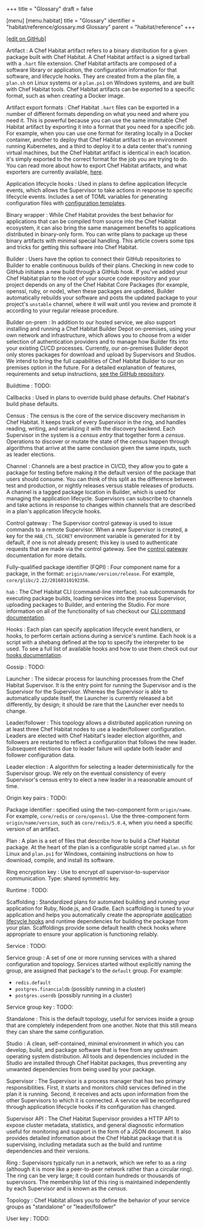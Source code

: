 +++
title = "Glossary"
draft = false

[menu]
  [menu.habitat]
    title = "Glossary"
    identifier = "habitat/reference/glossary.md Glossary"
    parent = "habitat/reference"
+++

[\[edit on GitHub\]](https://github.com/habitat-sh/habitat/blob/master/components/docs-chef-io/content/habitat/glossary.md)

Artifact
: A Chef Habitat artifact refers to a binary distribution for a given package built with Chef Habitat. A Chef Habitat artifact is a signed tarball with a `.hart` file extension. Chef Habitat artifacts are composed of a software library or application, the configuration information for that software, and lifecycle hooks. They are created from a the plan file, a `plan.sh` on Linux systems or a `plan.ps1` on Windows systems, and are built with Chef Habitat tools. Chef Habitat artifacts can be exported to a specific format, such as when creating a Docker image.

Artifact export formats
: Chef Habitat `.hart` files can be exported in a number of different formats depending on what you need and where you need it. This is powerful because you can use the same immutable Chef Habitat artifact by exporting it into a format that you need for a specific job. For example, when you can use one format for iterating locally in a Docker container, another to deploy that Chef Habitat artifact to an environment running Kubernetes, and a third to deploy it to a data center that's running virtual machines, but the Chef Habitat artifact is identical in each location. it's simply exported to the correct format for the job you are trying to do. You can read more about how to export Chef Habitat artifacts, and what exporters are currently available, [here](/docs/plan-overview/#pkg-exports).

Application lifecycle hooks
: Used in plans to define application lifecycle events, which allows the Supervisor to take actions in response to specific lifecycle events. Includes a set of TOML variables for generating configuration files with [configuration templates](/docs/reference/configuration-templates).

Binary wrapper
: While Chef Habitat provides the best behavior for applications that can be compiled from source into the Chef Habitat ecosystem, it can also bring the same management benefits to applications distributed in binary-only form.
You can write plans to package up these binary artifacts with minimal special handling. This article covers some tips and tricks for getting this software into Chef Habitat.

Builder
: Users have the option to connect their GitHub repositories to Builder to enable continuous builds of their plans. Checking in new code to GitHub initiates a new build through a GitHub hook. If you've added your Chef Habitat plan to the root of your source code repository and your project depends on any of the Chef Habitat Core Packages (for example, openssl, ruby, or node), when these packages are updated, Builder automatically rebuilds your software and posts the updated package to your project's `unstable` channel, where it will wait until you review and promote it according to your regular release procedure.

Builder on-prem
: In addition to our hosted service, we also support installing and running a Chef Habitat Builder Depot on-premises, using your own network and infrastructure, which allows you to choose from a wider selection of authentication providers and to manage how Builder fits into your existing CI/CD processes. Currently, our on-premises Builder depot only stores packages for download and upload by Supervisors and Studios. We intend to bring the full capabilities of Chef Habitat Builder to our on premises option in the future.   For a detailed explanation of features, requirements and setup instructions, [see the GitHub repository](https://github.com/habitat-sh/on-prem-builder).

Buildtime
: TODO:

Callbacks
: Used in plans to override build phase defaults.
Chef Habitat's build phase defaults.

Census
: The census is the core of the service discovery mechanism in Chef Habitat. It keeps track of every Supervisor in the ring, and handles reading, writing, and serializing it with the discovery backend. Each Supervisor in the system is a *census entry* that together form a *census*. Operations to discover or mutate the state of the census happen through algorithms that arrive at the same conclusion given the same inputs, such as leader elections.

Channel
: Channels are a best practice in CI/CD, they allow you to gate a package for testing  before making it the default version of the package that users should consume. You can think of this split as the difference between test and production, or nightly releases versus stable releases of products. A channel is a tagged package location in Builder, which is used for managing the application lifecycle. Supervisors can subscribe to channels and take actions in response to changes within channels that are described in a plan's application lifecycle hooks.

Control gateway
: The Supervisor control gateway is used to issue commands to a remote Supervisor. When a new Supervisor is created, a key for the `HAB_CTL_SECRET` environment variable is generated for it by default, if one is not already present; this key is used to authenticate requests that are made via the control gateway. See the [control gateway](/docs/internals#control-gateway) documentation for more details.

Fully-qualified package identifier (FQPI)
: Four component name for a package, in the format: `origin/name/version/release`. For example, `core/glibc/2.22/20160310192356`.

`hab`
: The Chef Habitat CLI (command-line interface). `hab` subcommands for executing package builds, loading services into the process Supervisor, uploading packages to Builder, and entering the Studio. For more information on all of the functionality of `hab` checkout our [CLI command documentation](/habitat/reference/habitat-cli).

Hooks
: Each plan can specify application lifecycle event handlers, or hooks, to perform certain actions during a service's runtime. Each hook is a script with a shebang defined at the top to specify the interpreter to be used. To see a full list of available hooks and how to use them check out our [hooks documentation](/docs/plans/application-lifecycle-hooks).

Gossip
: TODO:

Launcher
: The sidecar process for launching processes from the Chef Habitat Supervisor. It is the entry point for running the Supervisor and is the Supervisor for the Supervisor. Whereas the Supervisor is able to automatically update itself, the Launcher is currently released a bit differently, by design; it should be rare that the Launcher ever needs to change.

Leader/follower
: This topology allows a distributed application running on at least three Chef Habitat nodes to use a leader/follower configuration. Leaders are elected with Chef Habitat's leader election algorithm, and followers are restarted to reflect a configuration that follows the new leader. Subsequent elections due to leader failure will update both leader and follower configuration data.

Leader election
: A algorithm for selecting a leader deterministically for the Supervisor group. We rely on the eventual consistency of every Supervisor's census entry to elect a new leader in a reasonable amount of time.

Origin key pairs
: TODO:

Package identifier
: specified using the two-component form `origin/name`. For example, `core/redis` or `core/openssl`. Use the three-component form `origin/name/version`, such as `core/redis/5.0.4`, when you need a specific version of an artifact.

Plan
: A plan is a set of files that describe how to build a Chef Habitat package. At the heart of the plan is a configurable script named `plan.sh` for Linux and `plan.ps1` for Windows, containing instructions on how to download, compile, and install its software.

Ring encryption key
: Use to encrypt *all* supervisor-to-supervisor communication. Type: shared symmetric key.

Runtime
: TODO:

Scaffolding
: Standardized plans for automated building and running your application for Ruby, Node.js, and Gradle. Each scaffolding is tuned to your application and helps you automatically create the appropriate [application lifecycle hooks](/docs/glossary/glossary-hooks) and runtime dependencies for building the package from your plan. Scaffoldings provide some default health check hooks where appropriate to ensure your application is functioning reliably.

Service
: TODO:

Service group
: A set of one or more running services with a shared configuration and topology. Services started without explicitly naming the group, are assigned that package's to the `default` group. For example:

  - `redis.default`
  - `postgres.financialdb` (possibly running in a cluster)
  - `postgres.userdb` (possibly running in a cluster)

Service group key
: TODO:

Standalone
: This is the default topology, useful for services inside a group that are completely independent from one another. Note that this still means they can share the same configuration.

Studio
: A clean, self-contained, minimal environment in which you can develop, build, and package software that is free from any upstream operating system distribution. All tools and dependencies included in the Studio are installed through Chef Habitat packages, thus preventing any unwanted dependencies from being used by your package.

Supervisor
: The Supervisor is a process manager that has two primary responsibilities. First, it starts and monitors child services defined in the plan it is running. Second, it receives and acts upon information from the other Supervisors to which it is connected. A service will be reconfigured through application lifecycle hooks if its configuration has changed.

Supervisor API
: The Chef Habitat Supervisor provides a HTTP API to expose cluster metadata, statistics, and general diagnostic information useful for monitoring and support in the form of a JSON document. It also provides detailed information about the Chef Habitat package that it is supervising, including metadata such as the build and runtime dependencies and their versions.

Ring
: Supervisors typically run in a network, which we refer to as a *ring* (although it is more like a peer-to-peer network rather than a circular ring). The ring can be very large; it could contain hundreds or thousands of supervisors. The membership list of this ring is maintained independently by each Supervisor and is known as the *census*.

Topology
: Chef Habitat allows you to define the behavior of your service groups as "standalone" or "leader/follower"

User key
: TODO:

